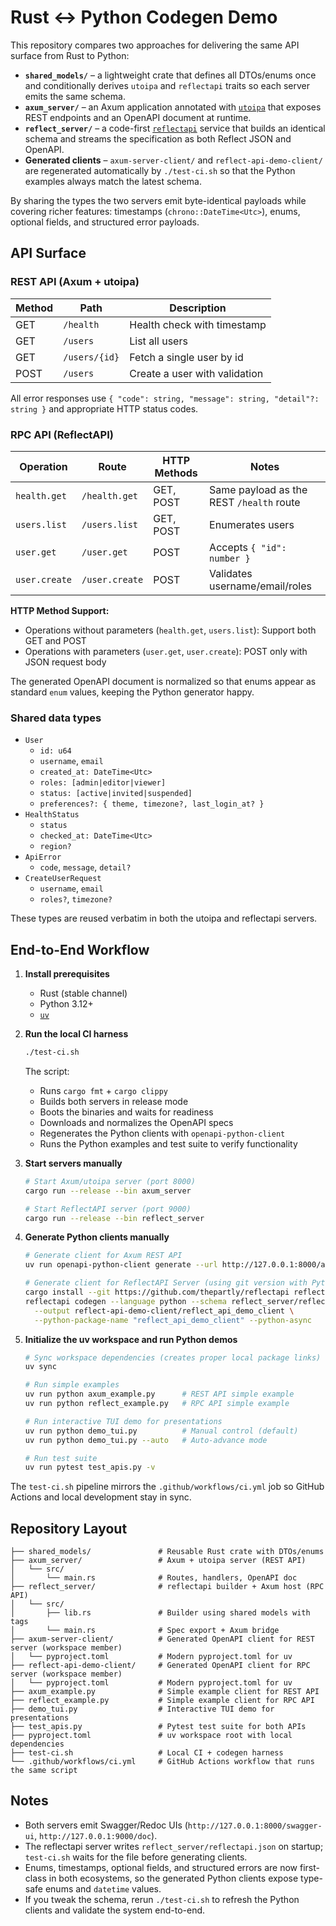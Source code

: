 # Rust ↔ Python Codegen Demo

This repository compares two approaches for delivering the same API surface from Rust to Python:

- **`shared_models/`** – a lightweight crate that defines all DTOs/enums once and conditionally derives `utoipa` and `reflectapi` traits so each server emits the same schema.
- **`axum_server/`** – an Axum application annotated with [`utoipa`](https://docs.rs/utoipa) that exposes REST endpoints and an OpenAPI document at runtime.
- **`reflect_server/`** – a code-first [`reflectapi`](https://crates.io/crates/reflectapi) service that builds an identical schema and streams the specification as both Reflect JSON and OpenAPI.
- **Generated clients** – `axum-server-client/` and `reflect-api-demo-client/` are regenerated automatically by `./test-ci.sh` so that the Python examples always match the latest schema.

By sharing the types the two servers emit byte-identical payloads while covering richer features: timestamps (`chrono::DateTime<Utc>`), enums, optional fields, and structured error payloads.

## API Surface

### REST API (Axum + utoipa)

| Method | Path          | Description                     |
|--------|---------------|---------------------------------|
| GET    | `/health`     | Health check with timestamp     |
| GET    | `/users`      | List all users                  |
| GET    | `/users/{id}` | Fetch a single user by id       |
| POST   | `/users`      | Create a user with validation   |

All error responses use `{ "code": string, "message": string, "detail"?: string }` and appropriate HTTP status codes.

### RPC API (ReflectAPI)

| Operation     | Route         | HTTP Methods | Notes                                      |
|---------------|---------------|--------------|-------------------------------------------|
| `health.get`  | `/health.get` | GET, POST    | Same payload as the REST `/health` route |
| `users.list`  | `/users.list` | GET, POST    | Enumerates users                          |
| `user.get`    | `/user.get`   | POST         | Accepts `{ "id": number }`               |
| `user.create` | `/user.create`| POST         | Validates username/email/roles           |

**HTTP Method Support:**
- Operations without parameters (`health.get`, `users.list`): Support both GET and POST
- Operations with parameters (`user.get`, `user.create`): POST only with JSON request body

The generated OpenAPI document is normalized so that enums appear as standard `enum` values, keeping the Python generator happy.

### Shared data types

- `User`
  - `id: u64`
  - `username`, `email`
  - `created_at: DateTime<Utc>`
  - `roles: [admin|editor|viewer]`
  - `status: [active|invited|suspended]`
  - `preferences?: { theme, timezone?, last_login_at? }`
- `HealthStatus`
  - `status`
  - `checked_at: DateTime<Utc>`
  - `region?`
- `ApiError`
  - `code`, `message`, `detail?`
- `CreateUserRequest`
  - `username`, `email`
  - `roles?`, `timezone?`

These types are reused verbatim in both the utoipa and reflectapi servers.

## End-to-End Workflow

1. **Install prerequisites**
   - Rust (stable channel)
   - Python 3.12+
   - [`uv`](https://github.com/astral-sh/uv)

2. **Run the local CI harness**
   ```bash
   ./test-ci.sh
   ```
   The script:
   - Runs `cargo fmt` + `cargo clippy`
   - Builds both servers in release mode
   - Boots the binaries and waits for readiness
   - Downloads and normalizes the OpenAPI specs
   - Regenerates the Python clients with `openapi-python-client`
   - Runs the Python examples and test suite to verify functionality

3. **Start servers manually**
   ```bash
   # Start Axum/utoipa server (port 8000)
   cargo run --release --bin axum_server

   # Start ReflectAPI server (port 9000)
   cargo run --release --bin reflect_server
   ```

4. **Generate Python clients manually**
   ```bash
   # Generate client for Axum REST API
   uv run openapi-python-client generate --url http://127.0.0.1:8000/api-docs/openapi.json --meta uv --overwrite

   # Generate client for ReflectAPI Server (using git version with Python support)
   cargo install --git https://github.com/thepartly/reflectapi reflectapi-cli
   reflectapi codegen --language python --schema reflect_server/reflectapi.json \
     --output reflect-api-demo-client/reflect_api_demo_client \
     --python-package-name "reflect_api_demo_client" --python-async
   ```

5. **Initialize the uv workspace and run Python demos**
   ```bash
   # Sync workspace dependencies (creates proper local package links)
   uv sync

   # Run simple examples
   uv run python axum_example.py      # REST API simple example
   uv run python reflect_example.py   # RPC API simple example

   # Run interactive TUI demo for presentations
   uv run python demo_tui.py          # Manual control (default)
   uv run python demo_tui.py --auto   # Auto-advance mode

   # Run test suite
   uv run pytest test_apis.py -v
   ```

The `test-ci.sh` pipeline mirrors the `.github/workflows/ci.yml` job so GitHub Actions and local development stay in sync.

## Repository Layout

```
├── shared_models/               # Reusable Rust crate with DTOs/enums
├── axum_server/                 # Axum + utoipa server (REST API)
│   └── src/
│       └── main.rs              # Routes, handlers, OpenAPI doc
├── reflect_server/              # reflectapi builder + Axum host (RPC API)
│   └── src/
│       ├── lib.rs               # Builder using shared models with tags
│       └── main.rs              # Spec export + Axum bridge
├── axum-server-client/          # Generated OpenAPI client for REST server (workspace member)
│   └── pyproject.toml           # Modern pyproject.toml for uv
├── reflect-api-demo-client/     # Generated OpenAPI client for RPC server (workspace member)
│   └── pyproject.toml           # Modern pyproject.toml for uv
├── axum_example.py              # Simple example client for REST API
├── reflect_example.py           # Simple example client for RPC API
├── demo_tui.py                  # Interactive TUI demo for presentations
├── test_apis.py                 # Pytest test suite for both APIs
├── pyproject.toml               # uv workspace root with local dependencies
├── test-ci.sh                   # Local CI + codegen harness
└── .github/workflows/ci.yml     # GitHub Actions workflow that runs the same script
```

## Notes

- Both servers emit Swagger/Redoc UIs (`http://127.0.0.1:8000/swagger-ui`, `http://127.0.0.1:9000/doc`).
- The reflectapi server writes `reflect_server/reflectapi.json` on startup; `test-ci.sh` waits for the file before generating clients.
- Enums, timestamps, optional fields, and structured errors are now first-class in both ecosystems, so the generated Python clients expose type-safe enums and `datetime` values.
- If you tweak the schema, rerun `./test-ci.sh` to refresh the Python clients and validate the system end-to-end.
